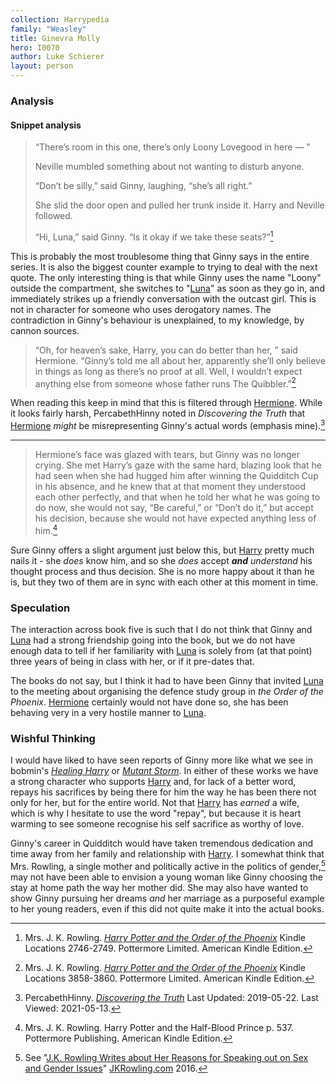 ```yaml
---
collection: Harrypedia
family: "Weasley"
title: Ginevra Molly
hero: I0070
author: Luke Schierer
layout: person
---
```


### Analysis
#### Snippet analysis

> “There’s room in this one, there’s only Loony Lovegood in here — ”
> 
> Neville mumbled something about not wanting to disturb anyone. 
> 
> “Don’t be silly,” said Ginny, laughing, “she’s all right.” 
> 
> She slid the door open and pulled her trunk inside it. Harry and Neville
> followed. 
> 
> “Hi, Luna,” said Ginny. “Is it okay if we take these seats?”[^20210513-3]

This is probably the most troublesome thing that Ginny says in the entire
series.  It is also the biggest counter example to trying to deal with the next
quote.  The only interesting thing is that while Ginny uses the name "Loony"
outside the compartment, she switches to "[Luna][]" as soon as they go in, and
immediately strikes up a friendly conversation with the outcast girl.  This is
not in character for someone who uses derogatory names.  The contradiction in
Ginny's behaviour is unexplained, to my knowledge, by cannon sources.  

[Luna]: <../../Lovegood/Luna/>

> “Oh, for heaven’s sake, Harry, you can do better than her, ” said Hermione.
> “Ginny’s told me all about her, apparently she’ll only believe in things as
> long as there’s no proof at all. Well, I wouldn’t expect anything else from
> someone whose father runs The Quibbler.”[^20210513-1]

When reading this keep in mind that this is filtered through [Hermione][].
While it looks fairly harsh, PercabethHinny noted in _Discovering the Truth_
that [Hermione][] *might* be misrepresenting Ginny's actual words (emphasis
mine).[^20210513-2]

[Hermione]: <../../Granger/Hermione_Jean/>

[^20210513-3]: Mrs. J. K. Rowling. 
    _[Harry Potter and the Order of the Phoenix](https://www.librarything.com/work/115/book/225886709)_
    Kindle Locations 2746-2749. Pottermore Limited. American Kindle Edition. 
[^20210513-2]: PercabethHinny. 
    _[Discovering the Truth](https://www.wattpad.com/story/51615824-discovering-the-truth-harry-potter)_
    Last Updated: 2019-05-22. Last Viewed: 2021-05-13. 

[^20210513-1]: Mrs. J. K. Rowling. 
    _[Harry Potter and the Order of the Phoenix](https://www.librarything.com/work/115/book/225886709)_
    Kindle Locations 3858-3860. Pottermore Limited. American Kindle Edition. 

- - -

> Hermione’s face was glazed with tears, but Ginny was no longer crying. She met
> Harry’s gaze with the same hard, blazing look that he had seen when she had
> hugged him after winning the Quidditch Cup in his absence, and he knew that at
> that moment they understood each other perfectly, and that when he told her
> what he was going to do now, she would not say, “Be careful,” or “Don’t do
> it,” but accept his decision, because she would not have expected anything
> less of him.[^211101-3]

Sure Ginny offers a slight argument just below this, but [Harry][] pretty much
nails it - she *does* know him, and so she *does* accept _**and**_ *understand*
his thought process and thus decision.  She is no more happy about it than he
is, but they two of them are in sync with each other at this moment in time. 

[Harry]: <../../Potter/Harry_James/>

[^211101-3]: Mrs. J. K. Rowling.
    Harry Potter and the Half-Blood Prince
    p. 537. Pottermore Publishing. American Kindle Edition. 

### Speculation

The interaction across book five is such that I do not think that Ginny and
[Luna][] had a strong friendship going into the book, but we do not have enough
data to tell if her familiarity with [Luna][] is solely from (at that point)
three years of being in class with her, or if it pre-dates that. 

The books do not say, but I think it had to have been Ginny that invited
[Luna][] to the meeting about organising the defence study group in _the Order
of the Phoenix_.  [Hermione][] certainly would not have done so, she has been
behaving very in a very hostile manner to [Luna][].

### Wishful Thinking

I would have liked to have seen reports of Ginny more like what we see in
bobmin's _[Healing Harry][]_ or _[Mutant Storm][]_.  In either of these works
we have a strong character who supports [Harry][] and, for lack of a better
word, repays his sacrifices by being there for him the way he has been there
not only for her, but for the entire world.   Not that [Harry][] has *earned* a
wife, which is why I hesitate to use the word "repay", but because it is heart
warming to see someone recognise his self sacrifice as worthy of love.

Ginny's career in Quidditch would have taken tremendous dedication and time
away from her family and relationship with [Harry][].  I somewhat think that
Mrs. Rowling, a single mother and politically active in the politics of
gender,[^221205-4] may not have been able to envision a young woman like Ginny
choosing the stay at home path the way her mother did.  She may also have
wanted to show Ginny pursuing her dreams *and* her marriage as a purposeful
example to her young readers, even if this did not quite make it into the
actual books.

[Healing Harry]: https://web.archive.org/web/20210921210241/https://bobmin.fanficauthors.net/Healing_Harry/Healing_Harry/

[Mutant Storm]: https://www.fanfiction.net/s/7404056

[^221205-4]: See "[J.K. Rowling Writes about Her Reasons for Speaking out on Sex and Gender Issues][JKRSG]" [JKRowling.com](https://www.jkrowling.com/) 2016.

[JKRSG]: https://www.jkrowling.com/opinions/j-k-rowling-writes-about-her-reasons-for-speaking-out-on-sex-and-gender-issues/
